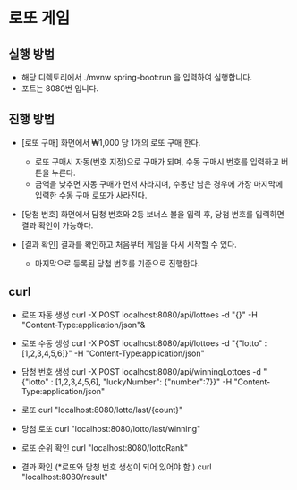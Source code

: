 # 로또 게임

## 실행 방법
* 해당 디렉토리에서 
./mvnw spring-boot:run
을 입력하여 실행합니다.
* 포트는 8080번 입니다.

## 진행 방법
* [로또 구매] 화면에서 ₩1,000 당 1개의 로또 구매 한다.
  * 로또 구매시 자동(번호 지정)으로 구매가 되며, 수동 구매시 번호를 입력하고 버튼을 누른다.
  * 금액을 낮추면 자동 구매가 먼저 사라지며, 수동만 남은 경우에 가장 마지막에 입력한 수동 구매 로또가 사라진다.

* [당첨 번호] 화면에서 담청 번호와 2등 보너스 볼을 입력 후, 당첨 번호를 입력하면 결과 확인이 가능하다. 

* [결과 확인] 결과를 확인하고 처음부터 게임을 다시 시작할 수 있다.
  * 마지막으로 등록된 당첨 번호를 기준으로 진행한다.
  
## curl

* 로또 자동 생성
curl -X POST localhost:8080/api/lottoes -d "{}" -H "Content-Type:application/json"&

* 로또 수동 생성
curl -X POST localhost:8080/api/lottoes -d "{\"lotto\" : [1,2,3,4,5,6]}" -H "Content-Type:application/json"

* 담청 번호 생성
curl -X POST localhost:8080/api/winningLottoes -d "{\"lotto\" : [1,2,3,4,5,6], \"luckyNumber\": {\"number\":7}}" -H "Content-Type:application/json"

* 로또 
curl "localhost:8080/lotto/last/{count}"

* 당첨 로또
curl "localhost:8080/lotto/last/winning"

* 로또 순위 확인
curl "localhost:8080/lottoRank"

* 결과 확인 (*로또와 담청 번호 생성이 되어 있어야 함.)
curl "localhost:8080/result"